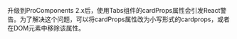 升级到ProComponents 2.x后，使用Tabs组件的cardProps属性会引发React警告。为了解决这个问题，可以将cardProps属性改为小写形式的cardprops，或者在DOM元素中移除该属性。
